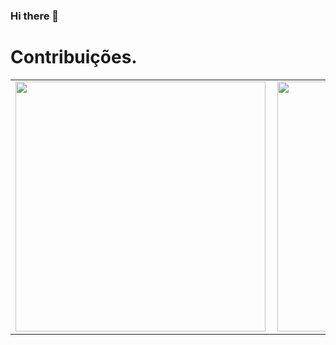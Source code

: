 ### Hi there 👋

<!--
**laysearaujo/laysearaujo** is a ✨ _special_ ✨ repository because its `README.md` (this file) appears on your GitHub profile.

Here are some ideas to get you started:

- 🔭 I’m currently working on ...
- 🌱 I’m currently learning ...
- 👯 I’m looking to collaborate on ...
- 🤔 I’m looking for help with ...
- 💬 Ask me about ...
- 📫 How to reach me: ...
- 😄 Pronouns: ...
- ⚡ Fun fact: ...& show_icons = true & theme = radical
-->

# Contribuições.
<center>
<table>
  <tr>
      <td><img width="400px" align="left" src="https://github-readme-stats.vercel.app/api/top-langs/?username=laysearaujo&hide=html&layout=compact&show_icons=true&theme=radical" /></td>
      <td><img width="400px" align="left" src="https://github-readme-stats.vercel.app/api?username=laysearaujo&show_icons=true&theme=radical" /></td>
  </tr>   
</table>
</center>
